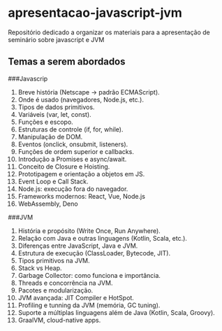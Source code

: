 # apresentacao-javascript-jvm
Repositório dedicado a organizar os materiais para a apresentação de seminário sobre javascript e JVM


## Temas a serem abordados

###Javascrip
1. Breve história (Netscape → padrão ECMAScript).
2. Onde é usado (navegadores, Node.js, etc.).
3. Tipos de dados primitivos.
4. Variáveis (var, let, const).
5. Funções e escopo.
6. Estruturas de controle (if, for, while).
7. Manipulação de DOM.
8. Eventos (onclick, onsubmit, listeners).
9. Funções de ordem superior e callbacks.
10. Introdução a Promises e async/await.
11. Conceito de Closure e Hoisting.
12. Prototipagem e orientação a objetos em JS.
13. Event Loop e Call Stack.
14. Node.js: execução fora do navegador.
15. Frameworks modernos: React, Vue, Node.js
16. WebAssembly, Deno

###JVM
1. História e propósito (Write Once, Run Anywhere).
2. Relação com Java e outras linguagens (Kotlin, Scala, etc.).
3. Diferenças entre JavaScript, Java e JVM.
4. Estrutura de execução (ClassLoader, Bytecode, JIT).
5. Tipos primitivos na JVM.
6. Stack vs Heap.
7. Garbage Collector: como funciona e importância.
8. Threads e concorrência na JVM.
9. Pacotes e modularização.
10. JVM avançada: JIT Compiler e HotSpot.
11. Profiling e tunning da JVM (memória, GC tuning).
12. Suporte a múltiplas linguagens além de Java (Kotlin, Scala, Groovy).
13. GraalVM, cloud-native apps.
